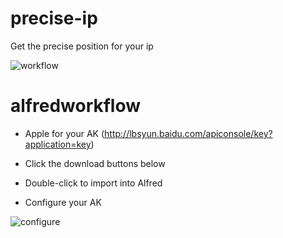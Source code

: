 # precise-ip
Get the precise position for your ip

![workflow](https://github.com/masterzh01/precise-ip/blob/master/workflow.jpeg)

# alfredworkflow

* Apple for your AK (http://lbsyun.baidu.com/apiconsole/key?application=key)

* Click the download buttons below

* Double-click to import into Alfred

* Configure your AK

![configure](https://github.com/masterzh01/precise-ip/blob/master/configure.jpeg)
